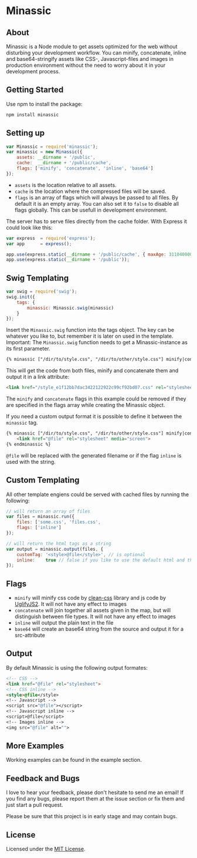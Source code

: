# Minassic

## About ##

Minassic is a Node module to get assets optimized for the web without disturbing your development workflow.
You can minify, concatenate, inline and base64-stringify assets like CSS-, Javascript-files and images in production environment without the need to worry about it in your development process.

## Getting Started ##

Use npm to install the package:

```bash
npm install minassic
```

## Setting up ##

```javascript
var Minassic = require('minassic');
var minassic = new Minassic({
	assets: __dirname + '/public',
	cache:  __dirname + '/public/cache',
	flags: ['minify', 'concatenate', 'inline', 'base64']
});
```

* `assets` is the location relative to all assets.
* `cache` is the location where the compressed files will be saved.
* `flags` is an array of flags which will always be passed to all files. By default it is an empty array. You can also set it to `false` to disable all flags globally. This can be usefull in development environment.

The server has to serve files directly from the cache folder. With Express it could look like this:

```javascript
var express  = require('express');
var app 	 = express();

app.use(express.static(__dirname + '/public/cache', { maxAge: 311040000 }));
app.use(express.static(__dirname + '/public'));
```

## Swig Templating ##

```javascript
var swig = require('swig');
swig.init({
	tags: {
		minassic: Minassic.swig(minassic)
	}
});

```
Insert the `Minassic.swig` function into the tags object. The key can be whatever you like to, but remember it is later on used in the template. Important: The `Minassic.swig` function needs to get a Minassic-instance as its first parameter.

``` html
{% minassic ["/dir/to/style.css", "/dir/to/other/style.css"] minify|concatenate %}{% endminassic %}
```
This will get the code from both files, minify and concatenate them and output it in a link attribute:

```html
<link href="/style_e1f12bb7dac3422122922c99cf92bd07.css" rel="stylesheet">
```

The `minify` and `concatenate` flags in this example could be removed if they are specified in the flags array while creating the Minassic object.

If you need a custom output format it is possible to define it between the `minassic` tag.

```html
{% minassic ["/dir/to/style.css", "/dir/to/other/style.css"] minify|concatenate %}
	<link href="@file" rel="stylesheet" media="screen">
{% endminassic %}
```
`@file` will be replaced with the generated filename or if the flag `inline` is used with the string.

## Custom Templating ##
All other template engiens could be served with cached files by running the following:
``` javascript
// will return an array of files
var files = minassic.run({
    files: ['some.css', 'files.css',
    flags: ['inline']
});

// will return the html tags as a string
var output = minassic.output(files, {
    customTag: '<style>@file</style>', // is optional
    inline:    true // false if you like to use the default html and the files aren't inlined
});
```

## Flags ##
* `minify` will minify css code by [clean-css](https://github.com/GoalSmashers/clean-css) library and js code by [UglifyJS2](https://github.com/mishoo/UglifyJS2). It will not have any effect to images
* `concatenate` will join together all assets given in the map, but will distinguish between file types. It will not have any effect to images
* `inline` will output the plain text in the file
* `base64` will create an base64 string from the source and output it for a src-attribute

## Output ##

By default Minassic is using the following output formates:

```html
<!-- CSS -->
<link href="@file" rel="stylesheet">
<!-- CSS inline -->
<style>@file</style>
<!-- Javascript -->
<script src="@file"></script>
<!-- Javascript inline -->
<script>@file</script>
<!-- Images inline -->
<img src="@file" alt="">
```

## More Examples ##

Working examples can be found in the example section.

## Feedback and Bugs

I love to hear your feedback, please don't hesitate to send me an email!
If you find any bugs, please report them at the issue section or fix them and just start a pull request.

Please be sure that this project is in early stage and may contain bugs.

## License ##

Licensed under the [MIT License](http://www.opensource.org/licenses/mit-license.php).